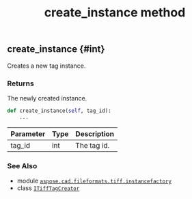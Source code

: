 ﻿---
title: create_instance method
second_title: Aspose.CAD for Python via .NET API References
description: 
type: docs
weight: 20
url: /python-net/aspose.cad.fileformats.tiff.instancefactory/itifftagcreator/create_instance/
is_root: false
---

## create_instance {#int}

Creates a new tag instance.


### Returns 


The newly created instance.


```python
def create_instance(self, tag_id):
    ...
```


| Parameter | Type | Description |
| :- | :- | :- |
| tag_id | int | The tag id. |



### See Also
* module [`aspose.cad.fileformats.tiff.instancefactory`](../../)
* class [`ITiffTagCreator`](/cad/python-net/aspose.cad.fileformats.tiff.instancefactory/itifftagcreator)
